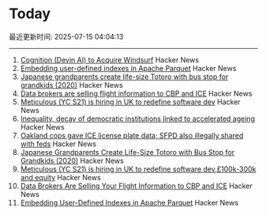 # Today

最近更新时间: 2025-07-15 04:04:13

--- 
1. [Cognition (Devin AI) to Acquire Windsurf](https://cognition.ai/blog/windsurf) Hacker News
2. [Embedding user-defined indexes in Apache Parquet](https://datafusion.apache.org/blog/2025/07/14/user-defined-parquet-indexes/) Hacker News
3. [Japanese grandparents create life-size Totoro with bus stop for grandkids (2020)](https://mymodernmet.com/totoro-sculpture-bus-stop/) Hacker News
4. [Data brokers are selling flight information to CBP and ICE](https://www.eff.org/deeplinks/2025/07/data-brokers-are-selling-your-flight-information-cbp-and-ice) Hacker News
5. [Meticulous (YC S21) is hiring in UK to redefine software dev](https://tinyurl.com/join-meticulous) Hacker News
6. [Inequality, decay of democratic institutions linked to accelerated ageing](https://www.nature.com/articles/d41586-025-02181-x) Hacker News
7. [Oakland cops gave ICE license plate data; SFPD also illegally shared with feds](https://sfstandard.com/2025/07/14/oakland-san-francisco-ice-license-plate-readers/) Hacker News
8. [Japanese Grandparents Create Life-Size Totoro with Bus Stop for Grandkids (2020)](https://mymodernmet.com/totoro-sculpture-bus-stop/) Hacker News
9. [Meticulous (YC S21) is hiring in UK to redefine software dev,£100k-300k and equity](https://tinyurl.com/join-meticulous) Hacker News
10. [Data Brokers Are Selling Your Flight Information to CBP and ICE](https://www.eff.org/deeplinks/2025/07/data-brokers-are-selling-your-flight-information-cbp-and-ice) Hacker News
11. [Embedding User-Defined Indexes in Apache Parquet](https://datafusion.apache.org/blog/2025/07/14/user-defined-parquet-indexes/) Hacker News
